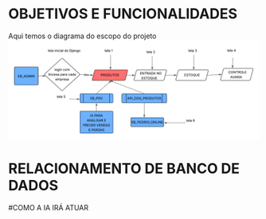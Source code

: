 # OBJETIVOS E FUNCIONALIDADES
Aqui temos o diagrama do escopo do projeto
![Escopo](assets/obj.png)
# RELACIONAMENTO DE BANCO DE DADOS

#COMO A IA IRÁ ATUAR

